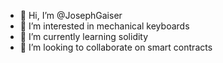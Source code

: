 - 👋 Hi, I’m @JosephGaiser
- 👀 I’m interested in mechanical keyboards
- 🌱 I’m currently learning solidity
- 💞️ I’m looking to collaborate on smart contracts

<!---
JosephGaiser/JosephGaiser is a ✨ special ✨ repository because its `README.md` (this file) appears on your GitHub profile.
You can click the Preview link to take a look at your changes.
--->
